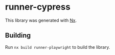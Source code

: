# runner-cypress

This library was generated with [Nx](https://nx.dev).

## Building

Run `nx build runner-playwright` to build the library.
